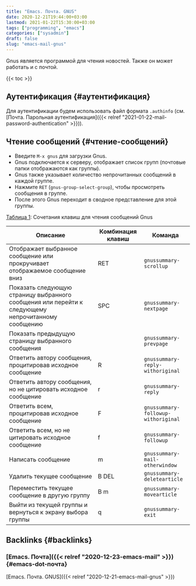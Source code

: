 ```yaml
---
title: "Emacs. Почта. GNUS"
date: 2020-12-21T19:44:00+03:00
lastmod: 2021-01-22T15:30:00+03:00
tags: ["programming", "emacs"]
categories: ["sysadmin"]
draft: false
slug: "emacs-mail-gnus"
---
```


Gnus является программой для чтения новостей. Также он может работать и с почтой.

<!--more-->

{{< toc >}}


## Аутентификация {#аутентификация}

Для аутентификации будем использовать файл формата `.authinfo` (см. [Почта. Парольная аутентификация]({{< relref "2021-01-22-mail-password-authentication" >}})).


## Чтение сообщений {#чтение-сообщений}

-   Введите `M-x gnus` для загрузки Gnus.
-   Gnus подключается к серверу, отображает список групп (почтовые папки отображаются как группы).
-   Gnus также указывает количество непрочитанных сообщений в каждой группе.
-   Нажмите `RET` (`gnus-group-select-group`), чтобы просмотреть сообщения в группе.
-   После этого Gnus переходит в сводное представление для этой группы.

<a id="table--gnus-summary-view"></a>
<div class="table-caption">
  <span class="table-number"><a href="#table--gnus-summary-view">&#1058;&#1072;&#1073;&#1083;&#1080;&#1094;&#1072; 1</a></span>:
  Сочетания клавиш для чтения сообщений Gnus
</div>

| Описание                                                                                           | Комбинация клавиш | Команда                              |
|----------------------------------------------------------------------------------------------------|-------------------|--------------------------------------|
| Отображает выбранное сообщение или прокручивает отображаемое сообщение вниз                        | RET               | `gnus­summary­scroll­up`             |
| Показать следующую страницу выбранного сообщения или перейти к следующему непрочитанному сообщению | SPC               | `gnus­summary­next­page`             |
| Показать предыдущую страницу выбранного сообщения                                                  | <backspace>       | `gnus­summary­prev­page`             |
| Ответить автору сообщения, процитировав исходное сообщение                                         | R                 | `gnus­summary­reply­withoriginal`    |
| Ответить автору сообщения, но не цитировать исходное сообщение                                     | r                 | `gnus­summary­reply`                 |
| Ответить всем, процитировав исходное сообщение                                                     | F                 | `gnus­summary­followup­withoriginal` |
| Ответить всем, но не цитировать исходное сообщение                                                 | f                 | `gnus­summary­followup`              |
| Написать сообщение                                                                                 | m                 | `gnus­summary­mail­otherwindow`      |
| Удалить текущее сообщение                                                                          | B DEL             | `gnus­summary­delete­article`        |
| Переместить текущее сообщение в другую группу                                                      | B m               | `gnus­summary­move­article`          |
| Выйти из текущей группы и вернуться к экрану выбора группы                                         | q                 | `gnus­summary­exit`                  |


## Backlinks {#backlinks}


### [Emacs. Почта]({{< relref "2020-12-23-emacs-mail" >}}) {#emacs-dot-почта}

[Emacs. Почта. GNUS]({{< relref "2020-12-21-emacs-mail-gnus" >}})
